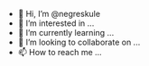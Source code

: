 - 👋 Hi, I’m @negreskule
- 👀 I’m interested in ...
- 🌱 I’m currently learning ...
- 💞️ I’m looking to collaborate on ...
- 📫 How to reach me ...

<!---
negreskule/negreskule is a ✨ special ✨ repository because its `README.md` (this file) appears on your GitHub profile.
You can click the Preview link to take a look at your changes.
--->
